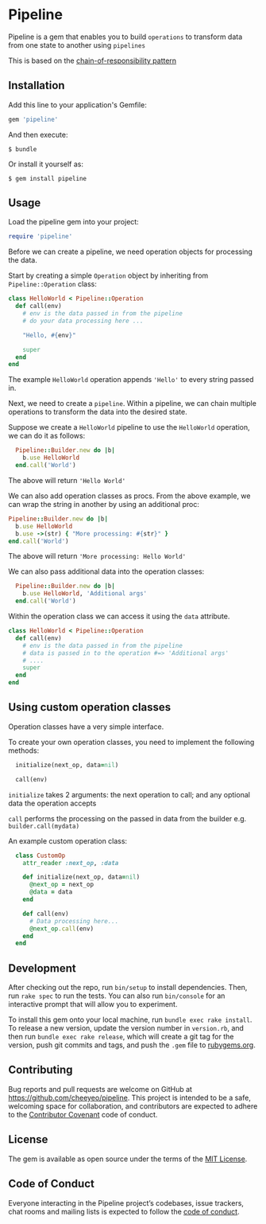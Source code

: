 # Pipeline

Pipeline is a gem that enables you to build `operations` to transform data from one state to another using `pipelines`

This is based on the [chain-of-responsibility pattern](https://en.wikipedia.org/wiki/Chain-of-responsibility_pattern)

## Installation

Add this line to your application's Gemfile:

```ruby
gem 'pipeline'
```

And then execute:

    $ bundle

Or install it yourself as:

    $ gem install pipeline

## Usage

Load the pipeline gem into your project:
```ruby
require 'pipeline'
```

Before we can create a pipeline, we need operation objects for processing the data.

Start by creating a simple `Operation` object by inheriting from `Pipeline::Operation` class:

```ruby
class HelloWorld < Pipeline::Operation
  def call(env)
    # env is the data passed in from the pipeline
    # do your data processing here ...

    "Hello, #{env}"

    super
  end
end
```

The example `HelloWorld` operation appends `'Hello'` to every string passed in.

Next, we need to create a `pipeline`. Within a pipeline, we can chain multiple operations to transform the data into the desired state.

Suppose we create a `HelloWorld` pipeline to use the `HelloWorld` operation, we can do it as follows:

```ruby
  Pipeline::Builder.new do |b|
    b.use HelloWorld
  end.call('World')
```

The above will return `'Hello World'`

We can also add operation classes as procs. From the above example, we can wrap the string in another by using an additional proc:

```ruby
Pipeline::Builder.new do |b|
  b.use HelloWorld
  b.use ->(str) { "More processing: #{str}" }
end.call('World')
```

The above will return `'More processing: Hello World'`

We can also pass additional data into the operation classes:

```ruby
  Pipeline::Builder.new do |b|
    b.use HelloWorld, 'Additional args'
  end.call('World')
```
Within the operation class we can access it using the `data` attribute.

```ruby
class HelloWorld < Pipeline::Operation
  def call(env)
    # env is the data passed in from the pipeline
    # data is passed in to the operation #=> 'Additional args'
    # ....
    super
  end
end
```

## Using custom operation classes

Operation classes have a very simple interface.

To create your own operation classes, you need to implement the following methods:

```ruby
  initialize(next_op, data=nil)

  call(env)
```

`initialize` takes 2 arguments: the next operation to call; and any optional data the operation accepts

`call` performs the processing on the passed in data from the builder e.g. `builder.call(mydata)`

An example custom operation class:
```ruby
  class CustomOp
    attr_reader :next_op, :data

    def initialize(next_op, data=nil)
      @next_op = next_op
      @data = data
    end

    def call(env)
      # Data processing here...
      @next_op.call(env)
    end
  end
```

## Development

After checking out the repo, run `bin/setup` to install dependencies. Then, run `rake spec` to run the tests. You can also run `bin/console` for an interactive prompt that will allow you to experiment.

To install this gem onto your local machine, run `bundle exec rake install`. To release a new version, update the version number in `version.rb`, and then run `bundle exec rake release`, which will create a git tag for the version, push git commits and tags, and push the `.gem` file to [rubygems.org](https://rubygems.org).

## Contributing

Bug reports and pull requests are welcome on GitHub at https://github.com/cheeyeo/pipeline. This project is intended to be a safe, welcoming space for collaboration, and contributors are expected to adhere to the [Contributor Covenant](http://contributor-covenant.org) code of conduct.

## License

The gem is available as open source under the terms of the [MIT License](https://opensource.org/licenses/MIT).

## Code of Conduct

Everyone interacting in the Pipeline project’s codebases, issue trackers, chat rooms and mailing lists is expected to follow the [code of conduct](https://github.com/[USERNAME]/pipeline/blob/master/CODE_OF_CONDUCT.md).
